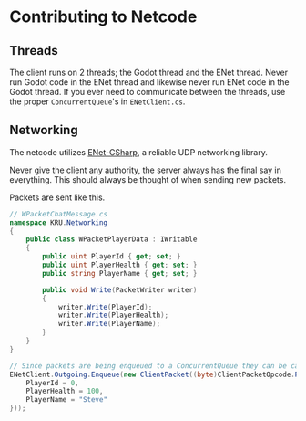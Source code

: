 # Contributing to Netcode
## Threads
The client runs on 2 threads; the Godot thread and the ENet thread. Never run Godot code in the ENet thread and likewise never run ENet code in the Godot thread. If you ever need to communicate between the threads, use the proper `ConcurrentQueue`'s in `ENetClient.cs`.

## Networking
The netcode utilizes [ENet-CSharp](https://github.com/SoftwareGuy/ENet-CSharp/blob/master/DOCUMENTATION.md), a reliable UDP networking library.

Never give the client any authority, the server always has the final say in everything. This should always be thought of when sending new packets.

Packets are sent like this.
```cs
// WPacketChatMessage.cs
namespace KRU.Networking
{
    public class WPacketPlayerData : IWritable
    {
        public uint PlayerId { get; set; }
        public uint PlayerHealth { get; set; }
        public string PlayerName { get; set; }

        public void Write(PacketWriter writer)
        {
            writer.Write(PlayerId);
            writer.Write(PlayerHealth);
            writer.Write(PlayerName);
        }
    }
}

// Since packets are being enqueued to a ConcurrentQueue they can be called from any thread
ENetClient.Outgoing.Enqueue(new ClientPacket((byte)ClientPacketOpcode.PlayerData, new WPacketPlayerData {
    PlayerId = 0,
    PlayerHealth = 100,
    PlayerName = "Steve"
}));
```
